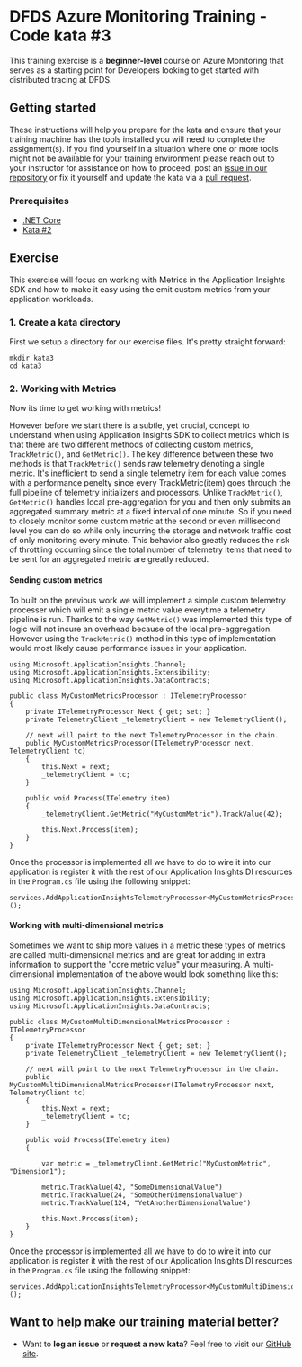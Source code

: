 DFDS Azure Monitoring Training - Code kata #3
======================================

This training exercise is a **beginner-level** course on Azure Monitoring that serves as a starting point for Developers looking to get started with distributed tracing at DFDS. 

## Getting started
These instructions will help you prepare for the kata and ensure that your training machine has the tools installed you will need to complete the assignment(s). If you find yourself in a situation where one or more tools might not be available for your training environment please reach out to your instructor for assistance on how to proceed, post an [issue in our repository](https://github.com/dfds/dojo/issues) or fix it yourself and update the kata via a [pull request](https://github.com/dfds/dojo/pulls).

### Prerequisites
* [.NET Core](https://dotnet.microsoft.com/en-us/download/dotnet/6.0)
* [Kata #2](../2/kata/README.md)

## Exercise
This exercise will focus on working with Metrics in the Application Insights SDK and how to make it easy using the emit custom metrics from your application workloads.

### 1. Create a kata directory
First we setup a directory for our exercise files. It's pretty straight forward:

```
mkdir kata3
cd kata3
```

### 2. Working with Metrics
Now its time to get working with metrics! 

However before we start there is a subtle, yet crucial, concept to understand when using Application Insights SDK to collect metrics which is that there are two different methods of collecting custom metrics, `TrackMetric()`, and `GetMetric()`. The key difference between these two methods is that `TrackMetric()` sends raw telemetry denoting a single metric. It's inefficient to send a single telemetry item for each value comes with a performance penelty since every TrackMetric(item) goes through the full pipeline of telemetry initializers and processors. Unlike `TrackMetric()`, `GetMetric()` handles local pre-aggregation for you and then only submits an aggregated summary metric at a fixed interval of one minute. So if you need to closely monitor some custom metric at the second or even millisecond level you can do so while only incurring the storage and network traffic cost of only monitoring every minute. This behavior also greatly reduces the risk of throttling occurring since the total number of telemetry items that need to be sent for an aggregated metric are greatly reduced.

#### Sending custom metrics
To built on the previous work we will implement a simple custom telemetry processer which will emit a single metric value everytime a telemetry pipeline is run. Thanks to the way `GetMetric()` was implemented this type of logic will not incure an overhead because of the local pre-aggregation. However using the `TrackMetric()` method in this type of implementation would most likely cause performance issues in your application.

```
using Microsoft.ApplicationInsights.Channel;
using Microsoft.ApplicationInsights.Extensibility;
using Microsoft.ApplicationInsights.DataContracts;

public class MyCustomMetricsProcessor : ITelemetryProcessor
{
    private ITelemetryProcessor Next { get; set; }
    private TelemetryClient _telemetryClient = new TelemetryClient();

    // next will point to the next TelemetryProcessor in the chain.
    public MyCustomMetricsProcessor(ITelemetryProcessor next, TelemetryClient tc)
    {
        this.Next = next;
        _telemetryClient = tc;
    }

    public void Process(ITelemetry item)
    {           
        _telemetryClient.GetMetric("MyCustomMetric").TrackValue(42);

        this.Next.Process(item);
    }
}
```

Once the processor is implemented all we have to do to wire it into our application is register it with the rest of our Application Insights DI resources in the `Program.cs` file using the following snippet:

```
services.AddApplicationInsightsTelemetryProcessor<MyCustomMetricsProcessor>();
```

#### Working with multi-dimensional metrics
Sometimes we want to ship more values in a metric these types of metrics are called multi-dimensional metrics and are great for adding in extra information to support the "core metric value" your measuring. A multi-dimensional implementation of the above would look something like this:

```
using Microsoft.ApplicationInsights.Channel;
using Microsoft.ApplicationInsights.Extensibility;
using Microsoft.ApplicationInsights.DataContracts;

public class MyCustomMultiDimensionalMetricsProcessor : ITelemetryProcessor
{
    private ITelemetryProcessor Next { get; set; }
    private TelemetryClient _telemetryClient = new TelemetryClient();

    // next will point to the next TelemetryProcessor in the chain.
    public MyCustomMultiDimensionalMetricsProcessor(ITelemetryProcessor next, TelemetryClient tc)
    {
        this.Next = next;
        _telemetryClient = tc;
    }

    public void Process(ITelemetry item)
    {           

        var metric = _telemetryClient.GetMetric("MyCustomMetric", "Dimension1");

        metric.TrackValue(42, "SomeDimensionalValue")
        metric.TrackValue(24, "SomeOtherDimensionalValue")
        metric.TrackValue(124, "YetAnotherDimensionalValue")

        this.Next.Process(item);
    }
}
```

Once the processor is implemented all we have to do to wire it into our application is register it with the rest of our Application Insights DI resources in the `Program.cs` file using the following snippet:

```
services.AddApplicationInsightsTelemetryProcessor<MyCustomMultiDimensionalMetricsProcessor>();
```


## Want to help make our training material better?
 * Want to **log an issue** or **request a new kata**? Feel free to visit our [GitHub site](https://github.com/dfds/dojo/issues).
 